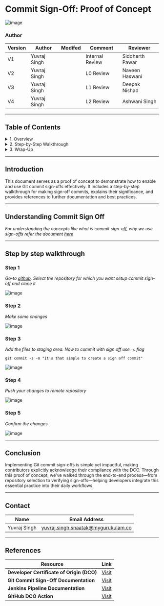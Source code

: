 # Commit Sign-Off: Proof of Concept

![image](https://github.com/user-attachments/assets/28b93334-4e64-4c2e-b47c-3aeede1284c7)

### Author
|  Version   |   Author     |  Modifed   |      Comment      |    Reviewer      |
|------------|--------------|------------|-------------------|------------------|
|  V1        | Yuvraj Singh |            | Internal Review   | Siddharth Pawar  |
|  V2        | Yuvraj Singh |            | L0 Review         | Naveen Haswani |
|  V3        | Yuvraj Singh |            | L1 Review         | Deepak Nishad |
|  V4        | Yuvraj Singh |            | L2 Review         | Ashwani Singh |

---

## Table of Contents

<details>
<summary>1. Overview</summary>

- [Introduction](#introduction)  
- [Understanding Commit Sign Off](#understanding-commit-sign-off)  

</details>

<details>
<summary>2. Step-by-Step Walkthrough</summary>

- [Step 1: Clone the Repository](#step-1)  
- [Step 2: Make Some Changes](#step-2)  
- [Step 3: Commit with Sign-Off](#step-3)  
- [Step 4: Push to Remote](#step-4)  
- [Step 5: Confirm the Changes](#step-5)  

</details>

<details>
<summary>3. Wrap-Up</summary>

- [Conclusion](#conclusion)  
- [Contact](#contact)  
- [References](#references)

</details>

---

## Introduction

This document serves as a proof of concept to demonstrate how to enable and use Git commit sign-offs effectively. It includes a step-by-step walkthrough for making sign-off commits, explains their significance, and provides references to further documentation and best practices.

---

## Understanding Commit Sign Off

*For understanding the concepts like what is commit sign-off, why we use sign-offs refer the document [here]()*

---

## Step by step walkthrough

### Step 1

*Go-to [github](www.github.com). Select the repository for which you want setup commit sign-off and clone it*

![image](https://github.com/user-attachments/assets/06d483ff-1a7d-4a9c-8266-fb75f73aa821)

### Step 2

*Make some changes*

![image](https://github.com/user-attachments/assets/04bc4b7d-375b-46ae-a1df-3d2c280ef5ef)

### Step 3

*Add the files to staging area. Now to commit with sign off use `-s` flag*
```
git commit -s -m "It's that simple to create a sign off commit"
```

![image](https://github.com/user-attachments/assets/ecc23020-c442-4d77-b252-8d3e3b90fbe7)

### Step 4

*Push your changes to remote repository*

![image](https://github.com/user-attachments/assets/f385f4b3-af63-4d88-a0af-d37ad46ec5f7)

### Step 5

*Confirm the changes*

![image](https://github.com/user-attachments/assets/65404d3a-4cdb-4656-b3c1-1c0569703fdc)

---

## Conclusion

Implementing Git commit sign-offs is simple yet impactful, making contributors explicitly acknowledge their compliance with the DCO. Through this proof of concept, we've walked through the end-to-end process—from repository selection to verifying sign-offs—helping developers integrate this essential practice into their daily workflows.

---

## Contact

| Name          | Email Address                              |
|---------------|--------------------------------------------|
| Yuvraj Singh  | yuvraj.singh.snaatak@mygurukulam.co         |

---

## References

| Resource                         | Link                                                |
|----------------------------------|-----------------------------------------------------|
| **Developer Certificate of Origin (DCO)** | [Visit](https://developercertificate.org/) |
| **Git Commit Sign-Off Documentation** | [Visit](https://git-scm.com/docs/git-commit#Documentation/git-commit.txt---signoff) |
| **Jenkins Pipeline Documentation** | [Visit](https://www.jenkins.io/doc/book/pipeline/) |
| **GitHub DCO Action**           | [Visit](https://github.com/probot/dco) |
